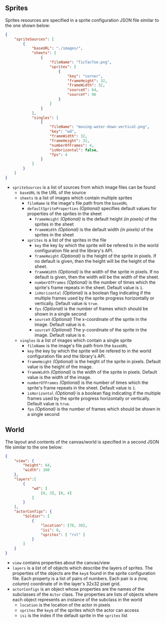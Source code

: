 ## Sprites

Sprites resources are specified in a sprite configuration JSON file similar to the one shown below:
```json
{
    "spriteSources": [
        {
            "baseURL": "./images/",
            "sheets": [
                {
                    "fileName": "TicTacToe.png",
                    "sprites": [
                        {
                            "key": "corner",
                            "frameHeight": 32,
                            "frameWidth": 32,
                            "sourceX": 64,
                            "sourceY": 96
                        }
                    ]
                }
            ],
            "singles": [
                {
                    "fileName": "moving-water-down-vertical.png",
                    "key": "wd",
                    "frameWidth": 32,
                    "frameHeight": 32,
                    "numberOfFrames": 4,
                    "isHorizontal": false,
                    "fps": 4
                }
            ]
        }
    ]
}
```
- `spriteSources` is a list of sources from which image files can be found
  - `baseURL` is the URL of the source
  - `sheets` is a list of images which contain multiple sprites
    - `fileName` is the image's file path from the `baseURL`
    - `defaultSpriteProperties` _(Optional)_ specifies default values for properties of the sprites in the sheet
        -  `frameHeight` _(Optional)_ is the default height _(in pixels)_ of the sprites in the sheet
        - `frameWidth` _(Optional)_ is the default width _(in pixels)_ of the sprites in the sheet
    - `sprites` is a list of the sprites in the file
      - `key` the key by which the sprite will be refered to in the world configuration file and the library's API.
      - `frameHeight` _(Optional)_ is the height of the sprite in pixels. If no default is given, then the height will be the height of the sheet.
      - `frameWidth` _(Optional)_ is the width of the sprite in pixels. If no default is given, then the width will be the width of the sheet.
      - `numberOfFrames` _(Optional)_ is the number of times which the sprite's frame repeats in the sheet. Default value is `1`.
      - `isHorizontal` _(Optional)_ is a boolean flag indicating if the multiple frames used by the sprite progress horizontally or vertically. Default value is `true`.
      - `fps` _(Optional)_ is the number of frames which should be shown in a single second
      - `sourceX` _(Optional)_ The x-coordinate of the sprite in the image. Default value is `0`.
      - `sourceY` _(Optional)_ The y-coordinate of the sprite in the image. Default value is `0`.
  - `singles` is a list of images which contain a single sprite
    - `fileName` is the image's file path from the `baseURL`
    - `key` the key by which the sprite will be refered to in the world configuration file and the library's API.
    - `frameHeight` _(Optional)_ is the height of the sprite in pixels. Default value is the height of the image.
    - `frameWidth` _(Optional)_ is the width of the sprite in pixels. Default value is the width of the image.
    - `numberOfFrames` _(Optional)_ is the number of times which the sprite's frame repeats in the sheet. Default value is `1`.
    - `isHorizontal` _(Optional)_ is a boolean flag indicating if the multiple frames used by the sprite progress horizontally or vertically. Default value is `true`.
    - `fps` _(Optional)_ is the number of frames which should be shown in a single second

## World

The layout and contents of the canvas/world is specified in a second JSON file similar to the one below:
```json
{
    "view": {
        "height": 64,
        "width": 160
    },
    "layers":[
        {
            "wd": [
                [0, 3], [0, 4]
            ]
        }
    ],
    "actorConfigs": {
        "Soldier": [
            {
                "location": [70, 30],
                "isi": 0,
                "sprites": [ "rsl" ]
            }
        ]
    }
}
```
- `view` contains properties about the canvas/view
- `layers` is a list of of objects which describe the layers of sprites. The properties of the objects are the `key`s found in the sprite configuration file. Each property is a list of pairs of numbers. Each pair is a _(row, column)_ coordinate of in the layer's 32x32 pixel grid.
- `actorConfigs` is an object whose properties are the names of the subclasses of the `Actor` class. The properties are lists of objects where each object represents an instance of the subclass in the world
  - `location` is the location of the actor in pixels
  - `sprites` the `key`s of the sprites which the actor can access
  - `isi` is the index if the default sprite in the `sprites` list